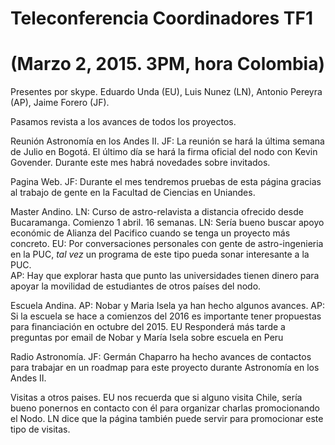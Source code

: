 Teleconferencia Coordinadores TF1 
====================================

(Marzo 2, 2015. 3PM, hora Colombia)
====================================

Presentes por skype. Eduardo Unda (EU), Luis Nunez (LN), Antonio
Pereyra (AP), Jaime Forero (JF). 

Pasamos revista a los avances de todos los proyectos.

Reunión Astronomía en los Andes II.
JF: La reunión se hará la última semana de Julio en Bogotá. El último
día se hará la firma oficial del nodo con Kevin Govender. Durante este
mes habrá novedades sobre invitados. 

Pagina Web.
JF: Durante el mes tendremos pruebas de esta página gracias
al trabajo de gente en la Facultad de Ciencias en Uniandes.

Master Andino.
LN: Curso de astro-relavista a distancia ofrecido desde
Bucaramanga. Comienzo 1 abril. 16 semanas. 
LN: Sería bueno buscar apoyo económic de Alianza del Pacifico cuando
se tenga un proyecto más concreto. 
EU: Por conversaciones personales con gente de astro-ingenieria en la
PUC, *tal vez* un programa de este tipo pueda sonar interesante a la
PUC.   
AP: Hay que explorar hasta que punto las universidades tienen dinero
para apoyar la movilidad de estudiantes de otros países del nodo. 

Escuela Andina.
AP: Nobar y Maria Isela ya han hecho algunos avances.
AP: Si la escuela se hace a comienzos del 2016 es importante tener
propuestas para financiación en octubre del 2015. 
EU Responderá más tarde a preguntas por email de Nobar y María Isela
sobre escuela en Peru 

Radio Astronomía.
JF: Germán Chaparro ha hecho avances de contactos para trabajar en un
roadmap para este proyecto durante Astronomía en los Andes II. 


Visitas a otros paises.
EU nos recuerda que si alguno visita Chile, sería bueno ponernos en
contacto con él para organizar charlas promocionando el Nodo. 
LN dice que la página también puede servir para promocionar este tipo
de visitas.  

